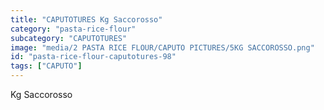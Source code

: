 ```yaml
---
title: "CAPUTOTURES Kg Saccorosso"
category: "pasta-rice-flour"
subcategory: "CAPUTOTURES"
image: "media/2 PASTA RICE FLOUR/CAPUTO PICTURES/5KG SACCOROSSO.png"
id: "pasta-rice-flour-caputotures-98"
tags: ["CAPUTO"]
---
```


Kg Saccorosso
